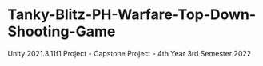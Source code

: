 # Tanky-Blitz-PH-Warfare-Top-Down-Shooting-Game
Unity 2021.3.11f1 Project - Capstone Project - 4th Year 3rd Semester 2022
